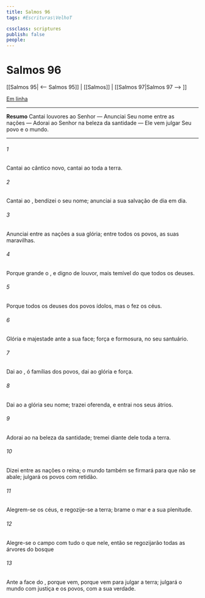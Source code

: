 ```yaml
---
title: Salmos 96
tags: #Escrituras\VelhoT

cssclass: scriptures
publish: false
people:
---
```


# Salmos 96
[[Salmos 95| <-- Salmos 95]] | [[Salmos]] | [[Salmos 97|Salmos 97 --> ]]

[Em linha](https://churchofjesuschrist.org/study/scriptures/ot/ps/96?lang=por)

---
__Resumo__
Cantai louvores ao Senhor — Anunciai Seu nome entre as nações — Adorai ao Senhor na beleza da santidade — Ele vem julgar Seu povo e o mundo.

---
###### 1 
Cantai ao   cântico novo, cantai ao  toda a terra.

###### 2 
Cantai ao , bendizei o seu nome; anunciai a sua salvação de dia em dia.

###### 3 
Anunciai entre as nações a sua glória; entre todos os povos, as suas maravilhas.

###### 4 
Porque grande  o , e digno de louvor, mais temível do que todos os deuses.

###### 5 
Porque todos os deuses dos povos  ídolos, mas o  fez os céus.

###### 6 
Glória e majestade  ante a sua face; força e formosura, no seu santuário.

###### 7 
Dai ao , ó famílias dos povos, dai ao  glória e força.

###### 8 
Dai ao  a glória  seu nome; trazei oferenda, e entrai nos seus átrios.

###### 9 
Adorai ao  na beleza da santidade; tremei diante dele toda a terra.

###### 10 
Dizei entre as nações  o  reina; o mundo também se firmará para que não se abale; julgará os povos com retidão.

###### 11 
Alegrem-se os céus, e regozije-se a terra; brame o mar e a sua plenitude.

###### 12 
Alegre-se o campo com tudo o que  nele, então se regozijarão todas as árvores do bosque

###### 13 
Ante a face do , porque vem, porque vem para julgar a terra; julgará o mundo com justiça e os povos, com a sua verdade.

